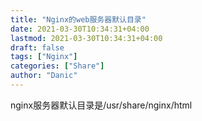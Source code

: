 ```yaml
---
title: "Nginx的web服务器默认目录"
date: 2021-03-30T10:34:31+04:00
lastmod: 2021-03-30T10:34:31+04:00
draft: false
tags: ["Nginx"]
categories: ["Share"]
author: "Danic"
---
```


nginx服务器默认目录是/usr/share/nginx/html


